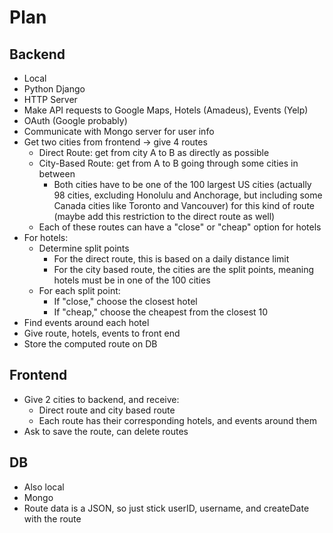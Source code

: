 # Plan

## Backend
- Local
- Python Django
- HTTP Server
- Make API requests to Google Maps, Hotels (Amadeus), Events (Yelp)
- OAuth (Google probably)
- Communicate with Mongo server for user info
- Get two cities from frontend &rarr; give 4 routes
    - Direct Route: get from city A to B as directly as possible
    - City-Based Route: get from A to B going through some cities in between
        - Both cities have to be one of the 100 largest US cities (actually 98 cities, excluding Honolulu and Anchorage, but including some Canada cities like Toronto and Vancouver) for this kind of route (maybe add this restriction to the direct route as well)
    - Each of these routes can have a "close" or "cheap" option for hotels
- For hotels:
    - Determine split points 
        - For the direct route, this is based on a daily distance limit
        - For the city based route, the cities are the split points, meaning hotels must be in one of the 100 cities
    - For each split point:
        - If "close," choose the closest hotel
        - If "cheap," choose the cheapest from the closest 10
- Find events around each hotel
- Give route, hotels, events to front end
- Store the computed route on DB

## Frontend
- Give 2 cities to backend, and receive:
    - Direct route and city based route
    - Each route has their corresponding hotels, and events around them
- Ask to save the route, can delete routes

## DB
- Also local
- Mongo
- Route data is a JSON, so just stick userID, username, and createDate with the route